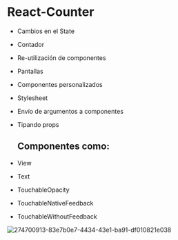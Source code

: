 
# React-Counter

- Cambios en el State
- Contador
- Re-utilización de componentes
- Pantallas
- Componentes personalizados
- Stylesheet
- Envío de argumentos a componentes
- Tipando props

  ## Componentes como:
- View
- Text
- TouchableOpacity
- TouchableNativeFeedback
- TouchableWithoutFeedback

![274700913-83e7b0e7-4434-43e1-ba91-df010821e038](https://github.com/manuelsalinas-mx/ReactNative-Samples/assets/110424672/4c3823fd-00ca-432c-8998-b0802dc88c74)

